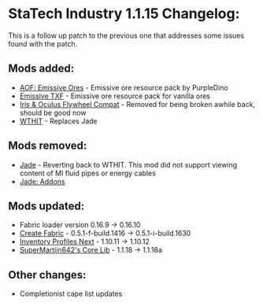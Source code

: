 # StaTech Industry 1.1.15 Changelog:
This is a follow up patch to the previous one that addresses some issues found with the patch.

## Mods added:
- [AOF: Emissive Ores](https://www.curseforge.com/minecraft/texture-packs/all-of-fabric-emissive-ores) - Emissive ore resource pack by PurpleDino
- [Emissive TXF](https://www.curseforge.com/minecraft/texture-packs/emissive-txf) - Emissive ore resource pack for vanilla ores
- [Iris & Oculus Flywheel Compat](https://www.curseforge.com/minecraft/mc-mods/iris-flywheel-compat) - Removed for being broken awhile back, should be good now
- [WTHIT](https://www.curseforge.com/minecraft/mc-mods/wthit) - Replaces Jade

## Mods removed:
- [Jade](https://www.curseforge.com/minecraft/mc-mods/jade) - Reverting back to WTHIT. This mod did not support viewing content of MI fluid pipes or energy cables
- [Jade: Addons](https://www.curseforge.com/minecraft/mc-mods/jade-addons-fabric)

## Mods updated:
- Fabric loader version 0.16.9 -> 0.16.10
- [Create Fabric](https://www.curseforge.com/minecraft/mc-mods/create-fabric) - 0.5.1-f-build.1416 -> 0.5.1-i-build.1630
- [Inventory Profiles Next](https://www.curseforge.com/minecraft/mc-mods/inventory-profiles-next) - 1.10.11 -> 1.10.12
- [SuperMartijn642's Core Lib](https://www.curseforge.com/minecraft/mc-mods/supermartijn642s-core-lib) - 1.1.18 -> 1.1.18a

## Other changes:
- Completionist cape list updates